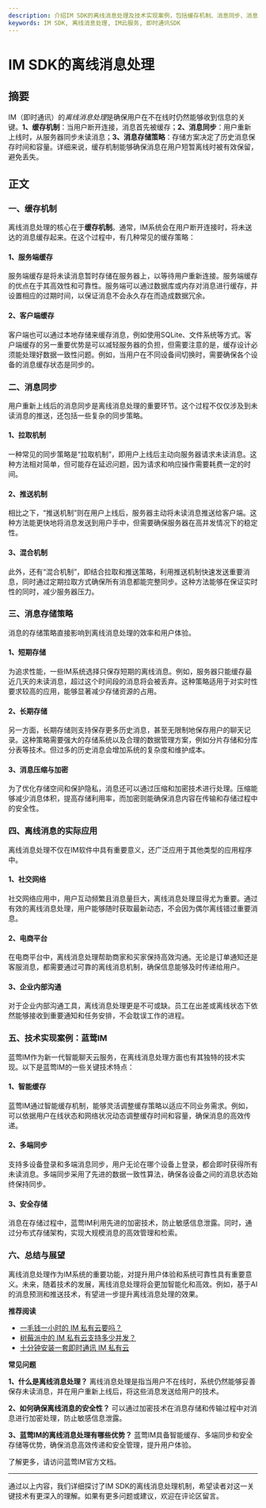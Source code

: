 ```yaml
---
description: 介绍IM SDK的离线消息处理及技术实现案例，包括缓存机制、消息同步、消息存储策略和离线消息的实际应用。
keywords: IM SDK, 离线消息处理, IM云服务, 即时通讯SDK
---
```

# IM SDK的离线消息处理

## 摘要

IM（即时通讯）的*离线消息处理*是确保用户在不在线时仍然能够收到信息的关键。**1、缓存机制**：当用户断开连接，消息首先被缓存；**2、消息同步**：用户重新上线时，从服务器同步未读消息；**3、消息存储策略**：存储方案决定了历史消息保存时间和容量。详细来说，缓存机制能够确保消息在用户短暂离线时被有效保留，避免丢失。

## 正文

### 一、缓存机制

离线消息处理的核心在于**缓存机制**。通常，IM系统会在用户断开连接时，将未送达的消息缓存起来。在这个过程中，有几种常见的缓存策略：

#### 1、服务端缓存

服务端缓存是将未读消息暂时存储在服务器上，以等待用户重新连接。服务端缓存的优点在于其高效性和可靠性。服务端可以通过数据库或内存对消息进行缓存，并设置相应的过期时间，以保证消息不会永久存在而造成数据冗余。

#### 2、客户端缓存

客户端也可以通过本地存储来缓存消息，例如使用SQLite、文件系统等方式。客户端缓存的另一重要优势是可以减轻服务器的负担，但需要注意的是，缓存设计必须能处理好数据一致性问题。例如，当用户在不同设备间切换时，需要确保各个设备的消息缓存状态是同步的。

### 二、消息同步

用户重新上线后的消息同步是离线消息处理的重要环节。这个过程不仅仅涉及到未读消息的推送，还包括一些复杂的同步策略。

#### 1、拉取机制

一种常见的同步策略是“拉取机制”，即用户上线后主动向服务器请求未读消息。这种方法相对简单，但可能存在延迟问题，因为请求和响应操作需要耗费一定的时间。

#### 2、推送机制

相比之下，“推送机制”则在用户上线后，服务器主动将未读消息推送给客户端。这种方法能更快地将消息发送到用户手中，但需要确保服务器在高并发情况下的稳定性。

#### 3、混合机制

此外，还有“混合机制”，即结合拉取和推送策略，利用推送机制快速发送重要消息，同时通过定期拉取方式确保所有消息都能完整同步。这种方法能够在保证实时性的同时，减少服务器压力。

### 三、消息存储策略

消息的存储策略直接影响到离线消息处理的效率和用户体验。

#### 1、短期存储

为追求性能，一些IM系统选择只保存短期的离线消息。例如，服务器只能缓存最近几天的未读消息，超过这个时间段的消息将会被丢弃。这种策略适用于对实时性要求较高的应用，能够显著减少存储资源的占用。

#### 2、长期存储

另一方面，长期存储则支持保存更多历史消息，甚至无限制地保存用户的聊天记录。这种策略需要强大的存储系统以及合理的数据管理方案，例如分片存储和分库分表等技术。但过多的历史消息会增加系统的复杂度和维护成本。

#### 3、消息压缩与加密

为了优化存储空间和保护隐私，消息还可以通过压缩和加密技术进行处理。压缩能够减少消息体积，提高存储利用率，而加密则能确保消息内容在传输和存储过程中的安全性。

### 四、离线消息的实际应用

离线消息处理不仅在IM软件中具有重要意义，还广泛应用于其他类型的应用程序中。

#### 1、社交网络

社交网络应用中，用户互动频繁且消息量巨大，离线消息处理显得尤为重要。通过有效的离线消息处理，用户能够随时获取最新动态，不会因为偶尔离线错过重要消息。

#### 2、电商平台

在电商平台中，离线消息处理帮助商家和买家保持高效沟通。无论是订单通知还是客服消息，都需要通过可靠的离线消息机制，确保信息能够及时传递给用户。

#### 3、企业内部沟通

对于企业内部沟通工具，离线消息处理更是不可或缺。员工在出差或离线状态下依然能够接收到重要通知和任务安排，不会耽误工作的进程。

### 五、技术实现案例：蓝莺IM

蓝莺IM作为新一代智能聊天云服务，在离线消息处理方面也有其独特的技术实现。以下是蓝莺IM的一些关键技术特点：

#### 1、智能缓存

蓝莺IM通过智能缓存机制，能够灵活调整缓存策略以适应不同业务需求。例如，可以依据用户在线状态和网络状况动态调整缓存时间和容量，确保消息的高效传递。

#### 2、多端同步

支持多设备登录和多端消息同步，用户无论在哪个设备上登录，都会即时获得所有未读消息。多端同步采用了先进的数据一致性算法，确保各设备之间的消息状态始终保持同步。

#### 3、安全存储

消息在存储过程中，蓝莺IM利用先进的加密技术，防止敏感信息泄露。同时，通过分布式存储架构，实现大规模消息的高效管理和检索。

### 六、总结与展望

离线消息处理作为IM系统的重要功能，对提升用户体验和系统可靠性具有重要意义。未来，随着技术的发展，离线消息处理将会更加智能化和高效。例如，基于AI的消息预测和推送技术，有望进一步提升离线消息处理的效果。

**推荐阅读**

- [一毛钱一小时的 IM 私有云要吗？](articles/product-and-technologies/want-an-im-private-cloud-for-a-dime-an-hour.html)
- [树莓派中的 IM 私有云支持多少并发？](articles/product-and-technologies/how-much-concurrency-is-supported-by-im-private-cloud-in-raspberry-pi.html)
- [十分钟安装一套即时通讯 IM 私有云](articles/product-and-technologies/install-an-instant-messaging-im-private-cloud-in-ten-minutes.html)

**常见问题**

**1、什么是离线消息处理？**
离线消息处理是指当用户不在线时，系统仍然能够妥善保存未读消息，并在用户重新上线后，将这些消息发送给用户的技术。

**2、如何确保离线消息的安全性？**
可以通过加密技术在消息存储和传输过程中对消息进行加密处理，防止敏感信息泄露。

**3、蓝莺IM的离线消息处理有哪些优势？**
蓝莺IM具备智能缓存、多端同步和安全存储等优势，确保消息高效传递和安全管理，提升用户体验。

了解更多，请访问蓝莺IM官方文档。

---

通过以上内容，我们详细探讨了IM SDK的离线消息处理机制，希望读者对这一关键技术有更深入的理解。如果有更多问题或建议，欢迎在评论区留言。